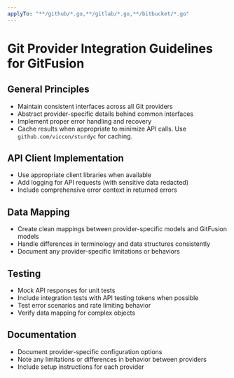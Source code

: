 ```yaml
---
applyTo: "**/github/*.go,**/gitlab/*.go,**/bitbucket/*.go"
---
```

# Git Provider Integration Guidelines for GitFusion

## General Principles
- Maintain consistent interfaces across all Git providers
- Abstract provider-specific details behind common interfaces
- Implement proper error handling and recovery
- Cache results when appropriate to minimize API calls. Use `github.com/viccon/sturdyc` for caching.

## API Client Implementation
- Use appropriate client libraries when available
- Add logging for API requests (with sensitive data redacted)
- Include comprehensive error context in returned errors

## Data Mapping
- Create clean mappings between provider-specific models and GitFusion models
- Handle differences in terminology and data structures consistently
- Document any provider-specific limitations or behaviors

## Testing
- Mock API responses for unit tests
- Include integration tests with API testing tokens when possible
- Test error scenarios and rate limiting behavior
- Verify data mapping for complex objects

## Documentation
- Document provider-specific configuration options
- Note any limitations or differences in behavior between providers
- Include setup instructions for each provider
